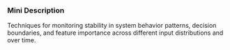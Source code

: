 ### Mini Description

Techniques for monitoring stability in system behavior patterns, decision boundaries, and feature importance across different input distributions and over time.
